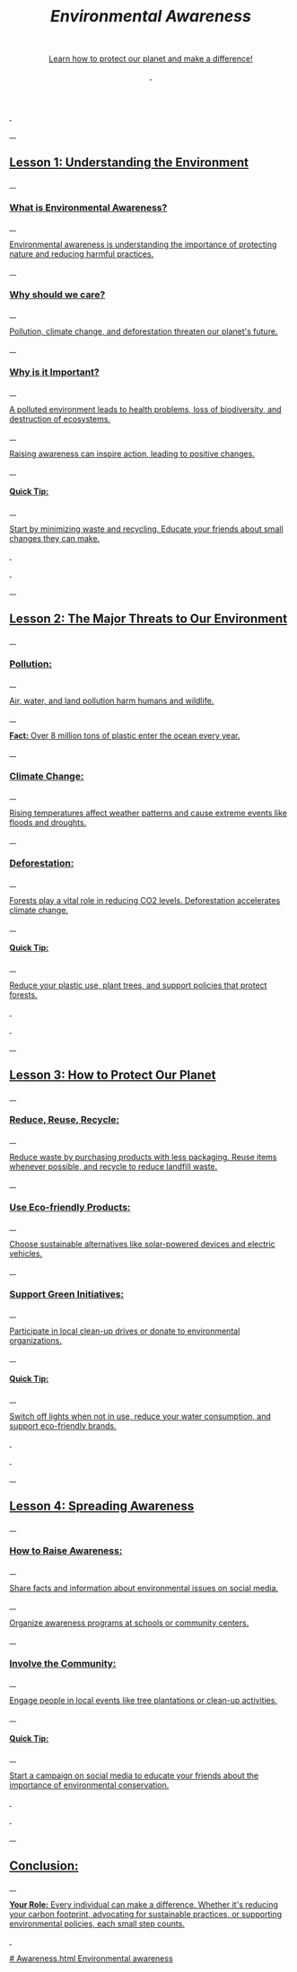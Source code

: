 <html>
<head>
</head>
<body>
 

  <header>
    <h1><b><i>Environmental Awareness</b></i></h1>
    <p><u>Learn how to protect our planet and make a difference!<u></p>
  </header>

  <section>
    <h2>Lesson 1: Understanding the Environment</h2>
    <h3>What is Environmental Awareness?</h3>
    <p>Environmental awareness is understanding the importance of protecting nature and reducing harmful practices.</p>

    <h3>Why should we care?</h3>
    <p>Pollution, climate change, and deforestation threaten our planet's future.</p>

    <h3>Why is it Important?</h3>
    <p>A polluted environment leads to health problems, loss of biodiversity, and destruction of ecosystems.</p>

    <p>Raising awareness can inspire action, leading to positive changes.</p>

    <h4>Quick Tip:</h4>
    <p>Start by minimizing waste and recycling. Educate your friends about small changes they can make.</p>
  </section>

  <section>
    <h2>Lesson 2: The Major Threats to Our Environment</h2>
    <h3>Pollution:</h3>
    <p>Air, water, and land pollution harm humans and wildlife.</p>
    <p><strong>Fact:</strong> Over 8 million tons of plastic enter the ocean every year.</p>

    <h3>Climate Change:</h3>
    <p>Rising temperatures affect weather patterns and cause extreme events like floods and droughts.</p>

    <h3>Deforestation:</h3>
    <p>Forests play a vital role in reducing CO2 levels. Deforestation accelerates climate change.</p>

    <h4>Quick Tip:</h4>
    <p>Reduce your plastic use, plant trees, and support policies that protect forests.</p>
  </section>

  <section>
    <h2>Lesson 3: How to Protect Our Planet</h2>
    <h3>Reduce, Reuse, Recycle:</h3>
    <p>Reduce waste by purchasing products with less packaging. Reuse items whenever possible, and recycle to reduce landfill waste.</p>

    <h3>Use Eco-friendly Products:</h3>
    <p>Choose sustainable alternatives like solar-powered devices and electric vehicles.</p>

    <h3>Support Green Initiatives:</h3>
    <p>Participate in local clean-up drives or donate to environmental organizations.</p>

    <h4>Quick Tip:</h4>
    <p>Switch off lights when not in use, reduce your water consumption, and support eco-friendly brands.</p>
  </section>

  <section>
    <h2>Lesson 4: Spreading Awareness</h2>
    <h3>How to Raise Awareness:</h3>
    <p>Share facts and information about environmental issues on social media.</p>
    <p>Organize awareness programs at schools or community centers.</p>

    <h3>Involve the Community:</h3>
    <p>Engage people in local events like tree plantations or clean-up activities.</p>

    <h4>Quick Tip:</h4>
    <p>Start a campaign on social media to educate your friends about the importance of environmental conservation.</p>
  </section>

  <section>
    <h2>Conclusion:</h2>
    <p><strong>Your Role:</strong> Every individual can make a difference. Whether it's reducing your carbon footprint, advocating for sustainable practices, or supporting environmental policies, each small step counts.</p>
  </section>

</body>
</html># Awareness.html
Environmental awareness 
